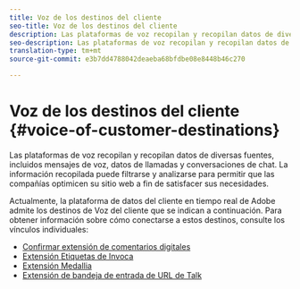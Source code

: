 ```yaml
---
title: Voz de los destinos del cliente
seo-title: Voz de los destinos del cliente
description: Las plataformas de voz recopilan y recopilan datos de diversas fuentes, incluidos mensajes de voz, datos de llamadas y conversaciones de chat. La información recopilada puede filtrarse y analizarse para permitir que las compañías optimicen su sitio web a fin de satisfacer sus necesidades.
seo-description: Las plataformas de voz recopilan y recopilan datos de diversas fuentes, incluidos mensajes de voz, datos de llamadas y conversaciones de chat. La información recopilada puede filtrarse y analizarse para permitir que las compañías optimicen su sitio web a fin de satisfacer sus necesidades.
translation-type: tm+mt
source-git-commit: e3b7dd4788042deaeba68bfdbe08e8448b46c270

---
```



# Voz de los destinos del cliente {#voice-of-customer-destinations}

Las plataformas de voz recopilan y recopilan datos de diversas fuentes, incluidos mensajes de voz, datos de llamadas y conversaciones de chat. La información recopilada puede filtrarse y analizarse para permitir que las compañías optimicen su sitio web a fin de satisfacer sus necesidades.

Actualmente, la plataforma de datos del cliente en tiempo real de Adobe admite los destinos de Voz del cliente que se indican a continuación. Para obtener información sobre cómo conectarse a estos destinos, consulte los vínculos individuales:

* [Confirmar extensión de comentarios digitales](confirmit-digital-feedback-extension.md)
* [Extensión Etiquetas de Invoca](/help/rtcdp/destinations/invoca-extension.md)
* [Extensión Medallia](medallia-extension.md)
* [Extensión de bandeja de entrada de URL de Talk](talkurl-extension.md)